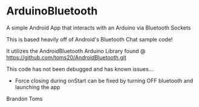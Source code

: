 ArduinoBluetooth
================

A simple Android App that interacts with an Arduino via Bluetooth Sockets

This is based heavily off of Android's Bluetooth Chat sample code!

It utilizes the AndroidBluetooth Arduino Library found @ https://github.com/toms20/AndroidBluetooth.git

This code has not been debugged and has known issues...
  - Force closing during onStart can be fixed by turning OFF bluetooth and launching the app

Brandon Toms
